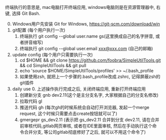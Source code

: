 终端执行的意思是, mac电脑打开终端应用, windows电脑则是在资源管理器中, 右键, 选择 Git Bash.

0. Windows用户先安装 Git for Windows, https://git-scm.com/download/win
1. git配置 (每个用户执行一次)
    1. 终端执行 git config --global user.name gs(这里换成自己的名字拼音, 或者拼音缩写)
    2. 终端执行 git config --global user.email xxx@xxx.com (自己的邮箱)
2. update config (每个用户只需要执行一次)
    1. cd $HOME && git clone https://github.com/foobra/SimpleUtilTools.git && cd SimpleUtilTools && git pull
    2. echo 'source $HOME/SimpleUtilTools/profiles' >> ~/.bash_profile
    3. 如果使用zsh, 就把上一个步骤的.bash_profile改成.zshrc, 记得屏蔽zsh的git插件
3. daily use
    0. 上述操作执行完成之后, 关闭终端应用, 重新打开终端应用
    1. 创建新分支 gnb dev2.11(这个是主分支名字, 大家根据自己的分支名修改)
    2. 拉取代码  gl
    3. 推送代码 gh (每次gh的时候系统会自动打开浏览器, 发起一个merge request, 这个时候只需要点击create按钮就可以了)
    6. gmergepr gs_dev2.11 (表示把 gs_dev2.11 合并到分支 dev2.11, 请在合并前审核代码,gitlab网页审核, 或者在IDE里面审核, 然后在手动执行这个命令合并分支, 等公司gitlab彻底修好了之后, 就可以不用这个命令了)
